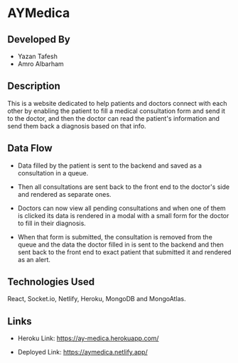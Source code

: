 # AYMedica

## Developed By

- Yazan Tafesh
- Amro Albarham

## Description

This is a website dedicated to help patients and doctors connect with each other by enabling the patient to fill a medical consultation form and send it to the doctor, and then the doctor can read the patient's information and send them back a diagnosis based on that info.

## Data Flow

- Data filled by the patient is sent to the backend and saved as a consultation in a queue.

- Then all consultations are sent back to the front end to the doctor's side and rendered as separate ones.

- Doctors can now view all pending consultations and when one of them is clicked its data is rendered in a modal with a small form for the doctor to fill in their diagnosis.

- When that form is submitted, the consultation is removed from the queue and the data the doctor filled in is sent to the backend and then sent back to the front end to exact patient that submitted it and rendered as an alert.

## Technologies Used

React, Socket.io, Netlify, Heroku, MongoDB and MongoAtlas.

## Links

- Heroku Link: https://ay-medica.herokuapp.com/

- Deployed Link: https://aymedica.netlify.app/
